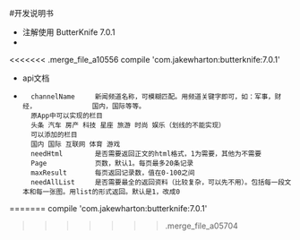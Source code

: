 #开发说明书
* 注解使用 ButterKnife 7.0.1 
* 
<<<<<<< .merge_file_a10556
        compile 'com.jakewharton:butterknife:7.0.1'

* api文档
* 
		channelName 	新闻频道名称，可模糊匹配。用频道关键字即可，如：军事，财经，				国内，国际等等。
		原App中可以实现的栏目
		头条 汽车 房产 科技 星座 旅游 时尚 娱乐（划线的不能实现）
		可以添加的栏目
		国内 国际 互联网 体育 游戏 	
		needHtml		是否需要返回正文的html格式，1为需要，其他为不需要
		Page			页数，默认1。每页最多20条记录
		maxResult		每页返回记录数，值在0-100之间
		needAllList		是否需要最全的返回资料（比较复杂，可以先不用）。包括每一段文				本和每一张图。用list的形式返回。默认是1，改成0
=======
        compile 'com.jakewharton:butterknife:7.0.1'
>>>>>>> .merge_file_a05704

